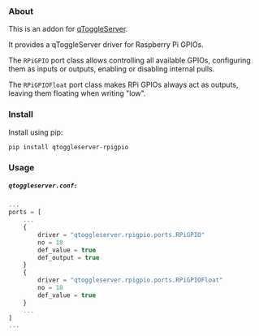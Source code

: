 ### About

This is an addon for [qToggleServer](https://github.com/qtoggle/qtoggleserver).

It provides a qToggleServer driver for Raspberry Pi GPIOs.

The `RPiGPIO` port class allows controlling all available GPIOs, configuring them as inputs or outputs, enabling or
disabling internal pulls.
 
The `RPiGPIOFloat` port class makes RPi GPIOs always act as outputs, leaving them floating when writing "low".


### Install

Install using pip:

    pip install qtoggleserver-rpigpio


### Usage

##### `qtoggleserver.conf:`
``` javascript
...
ports = [
    ...
    {
        driver = "qtoggleserver.rpigpio.ports.RPiGPIO"
        no = 18
        def_value = true
        def_output = true
    }
    {
        driver = "qtoggleserver.rpigpio.ports.RPiGPIOFloat"
        no = 18
        def_value = true
    }
    ...
]
...
